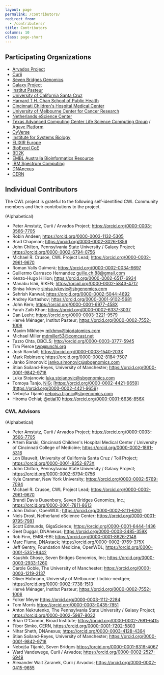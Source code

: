 ```yaml
---
layout: page
permalink: /contributors/
redirect_from:
  - /contributers/
title: Contributors
columns: 10
class: page-short
---
```


## Participating Organizations

*   [Arvados Project](https://arvados.org/)
*   [Curii](https://curii.com/)
*   [Seven Bridges Genomics](https://www.sevenbridges.com/)
*   [Galaxy Project](https://galaxyproject.org/)
*   [Institut Pasteur](https://www.pasteur.fr/en)
*   [University of California Santa Cruz](https://cbse.soe.ucsc.edu/research/bioinfo)
*   [Harvard T.H. Chan School of Public Health](https://www.hsph.harvard.edu/)
*   [Cincinnati Children's Hospital Medical Center](https://www.cincinnatichildrens.org/)
*   [University of Melbourne Center for Cancer Research](https://umccr.github.io/)
*   [Netherlands eScience Center](https://www.esciencecenter.nl/)
*   [Texas Advanced Computing Center Life Science Computing Group](https://www.tacc.utexas.edu/life-sciences-computing) / [Agave Platform](https://agaveapi.co/)
*   [CyVerse](http://www.cyverse.org/)
*   [Institute for Systems Biology](https://www.systemsbiology.org/)
*   [ELIXIR Europe](https://www.elixir-europe.org/)
*   [BioExcel CoE](https://bioexcel.eu/)
*   [BD2K](https://commonfund.nih.gov/bd2k)
*   [EMBL Australia Bioinformatics Resource](https://www.embl-abr.org.au/)
*   [IBM Spectrum Computing](https://www.ibm.com/spectrum-computing)
*   [DNAnexus](https://www.dnanexus.com/)
*   [CERN](https://home.cern/)

## Individual Contributors
The CWL project is grateful to the following self-identified
CWL Community members and their contributions to the project.

(Alphabetical)

*   Peter Amstutz, Curii / Arvados Project; <https://orcid.org/0000-0003-3566-7705>
*   Robin Andeer; <https://orcid.org/0000-0003-1132-5305>
*   Brad Chapman; <https://orcid.org/0000-0002-3026-1856>
*   John Chilton, Pennsylvania State University / Galaxy Project; <https://orcid.org/0000-0002-6794-0756>
*   Michael R. Crusoe, CWL Project Lead; <https://orcid.org/0000-0002-2961-9670>
*   Roman Valls Guimerà; <https://orcid.org/0000-0002-0034-9697>
*   Guillermo Carrasco Hernandez <guille.ch.88@gmail.com>
*   Kenzo-Hugo Hillion; <https://orcid.org/0000-0002-6517-6934>
*   Manabu Ishii, RIKEN; <https://orcid.org/0000-0002-5843-4712>
*   Sinisa Ivkovic <sinisa.ivkovic@sbgenomics.com>
*   Sehrish Kanwal; <https://orcid.org/0000-0002-5044-4692>
*   Andrey Kartashov; <https://orcid.org/0000-0001-9102-5681>
*   John Kern; <https://orcid.org/0000-0001-6977-458X>
*   Farah Zaib Khan; <https://orcid.org/0000-0002-6337-3037>
*   Dan Leehr; <https://orcid.org/0000-0003-3221-9579>
*   Hervé Ménager, Institut Pasteur; <https://orcid.org/0000-0002-7552-1009>
*   Maxim Mikheev <mikhmv@biodatomics.com>
*   Michael Miller <mdmiller53@comcast.net>
*   Tazro Ohta, DBCLS; <http://orcid.org/0000-0003-3777-5945>
*   Tim Pierce <twp@unchi.org>
*   Josh Randall; <https://orcid.org/0000-0003-1540-203X>
*   Mark Robinson; <https://orcid.org/0000-0002-8184-7507>
*   Janko Simonović <janko.simonovic@sbgenomics.com>
*   Stian Soiland-Reyes, University of Manchester; <https://orcid.org/0000-0001-9842-9718>
*   Luka Stojanovic <luka.stojanovic@sbgenomics.com>
*   Tomoya Tanjo, [NIG](https://www.nig.ac.jp/nig/); [https://orcid.org/0000-0002-4421-9659](https://orcid.org/0000-0002-4421-9659)
*   Nebojša Tijanić <nebojsa.tijanic@sbgenomics.com>
*   Hiromu Ochiai; [@otiai10](https://github.com/otiai10) <https://orcid.org/0000-0001-6636-856X>

### CWL Advisors

(Alphabetical)

*   Peter Amstutz, Curii / Arvados Project; <https://orcid.org/0000-0003-3566-7705>
*   Artem Barski, Cincinnati Children's Hospital Medical Center / University of Cincinnati College of Medicine; <https://orcid.org/0000-0002-1861-5316>
*   Lon Blauvelt, University of California Santa Cruz / Toil Project; <https://orcid.org/0000-0001-8352-873X>
*   John Chilton, Pennsylvania State University / Galaxy Project; <https://orcid.org/0000-0002-6794-0756>
*   Kyle Cranmer, New York University; <https://orcid.org/0000-0002-5769-7094>
*   Michael R. Crusoe, CWL Project Lead; <https://orcid.org/0000-0002-2961-9670>
*   Brandi Davis Dusenbery, Seven Bridges Genomics, Inc.; <https://orcid.org/0000-0001-7811-8613>
*   John Didion, OpenWDL; <https://orcid.org/0000-0002-8111-6261>
*   Niels Drost, Netherland eScience Center; <https://orcid.org/0000-0001-9795-7981>
*   Scott Edmunds, GigaScience; <https://orcid.org/0000-0001-6444-1436>
*   Geet Duggal, DNAnexus; <https://orcid.org/0000-0003-3485-359X>
*   Rob Finn, EMBL-EBI; <https://orcid.org/0000-0001-8626-2148>
*   Marc Fiume, DNAstack; <https://orcid.org/0000-0002-9769-375X>
*   Jeff Gentry, Foundation Medicine, OpenWDL; <https://orcid.org/0000-0001-5351-8442>
*   Kaushik Ghose, Seven Bridges Genomics, Inc; <https://orcid.org/0000-0003-2933-1260>
*   Carole Goble, The University of Manchester; <https://orcid.org/0000-0003-1219-2137>
*   Oliver Hofmann, University of Melbourne / bcbio-nextgen; <https://orcid.org/0000-0002-7738-1513>
*   Hervé Ménager, Institut Pasteur; <https://orcid.org/0000-0002-7552-1009>
*   Folker Meyer <https://orcid.org/0000-0003-1112-2284>
*   Tom Morris <https://orcid.org/0000-0003-0435-7851>
*   Anton Nekrutenko, The Pennsylvania State University / Galaxy Project; <https://orcid.org/0000-0002-5987-8032>
*   Brian O'Connor, Broad Institute; <https://orcid.org/0000-0002-7681-6415>
*   Tibor Simko, CERN, <https://orcid.org/0000-0001-7202-5803>
*   Nihar Sheth, DNAnexus; <https://orcid.org/0000-0003-4128-4364>
*   Stian Soiland-Reyes, University of Manchester; <https://orcid.org/0000-0001-9842-9718>
*   Nebojša Tijanić, Seven Bridges <https://orcid.org/0000-0001-8316-4067>
*   Ward Vandewege, Curii / Arvados; <https://orcid.org/0000-0002-2527-6949>
*   Alexander Wait Zaranek, Curii / Arvados; <https://orcid.org/0000-0002-0415-9655>
